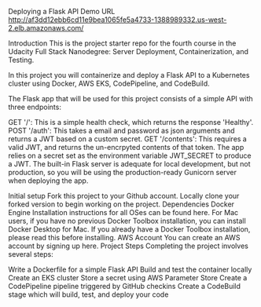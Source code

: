 Deploying a Flask API
Demo URL
http://af3dd12ebb6cd11e9bea1065fe5a4733-1388989332.us-west-2.elb.amazonaws.com/

Introduction
This is the project starter repo for the fourth course in the Udacity Full Stack Nanodegree: Server Deployment, Containerization, and Testing.

In this project you will containerize and deploy a Flask API to a Kubernetes cluster using Docker, AWS EKS, CodePipeline, and CodeBuild.

The Flask app that will be used for this project consists of a simple API with three endpoints:

GET '/': This is a simple health check, which returns the response 'Healthy'.
POST '/auth': This takes a email and password as json arguments and returns a JWT based on a custom secret.
GET '/contents': This requires a valid JWT, and returns the un-encrpyted contents of that token.
The app relies on a secret set as the environment variable JWT_SECRET to produce a JWT. The built-in Flask server is adequate for local development, but not production, so you will be using the production-ready Gunicorn server when deploying the app.

Initial setup
Fork this project to your Github account.
Locally clone your forked version to begin working on the project.
Dependencies
Docker Engine
Installation instructions for all OSes can be found here.
For Mac users, if you have no previous Docker Toolbox installation, you can install Docker Desktop for Mac. If you already have a Docker Toolbox installation, please read this before installing.
AWS Account
You can create an AWS account by signing up here.
Project Steps
Completing the project involves several steps:

Write a Dockerfile for a simple Flask API
Build and test the container locally
Create an EKS cluster
Store a secret using AWS Parameter Store
Create a CodePipeline pipeline triggered by GitHub checkins
Create a CodeBuild stage which will build, test, and deploy your code